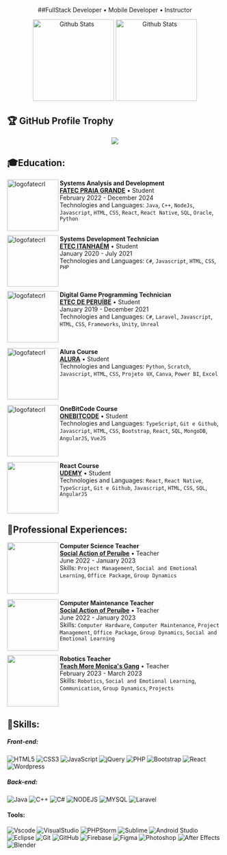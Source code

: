 <p align="center">
  ##FullStack Developer • Mobile Developer • Instructor
</p>
<p align= "center";>
  <img
    style="background-color: transparent; height: 190px;"
    src="https://github-readme-stats.vercel.app/api?username=oyangferreira&show_icons=true&border_color=00000000&text_color=ffffff&theme=transparent&icon_color=800080&title_color=00ff99"
    alt="Github Stats"/>
  <img
    style="background-color: transparent; height: 190px;"
    src="https://github-readme-stats.vercel.app/api/top-langs/?username=oyangferreira&hide_border=true&border_color=00000000&text_color=ffffff&include_all_commits=true&count_private=true&layout=compact&bg_color=00000000&icon_color=800080&title_color=00ff99"
    alt="Github Stats"/>
</p>





## 🏆 GitHub Profile Trophy

<p align="center">
  <a
    href="https://github.com/ryo-ma/github-profile-trophy"
    title="repositório de troféus"
  >
    <img
      src="https://github-profile-trophy.vercel.app/?username=oyangferreira&column=8&theme=darkhub&no-frame=true&no-bg=true"
    />
  </a>
</p>

## 🎓Education:
  
[<img align="left" height="120px" width="120px" alt="logofatecrl" src="https://media.licdn.com/dms/image/C560BAQFWCsVTBaD6nw/company-logo_200_200/0/1519868830556?e=2147483647&v=beta&t=rWw8EWpRS9l0clR0-Hbf8krBgHhNP9Ikr8wR5_NX8pM"/>](https://fatecrl.edu.br/)

**Systems Analysis and Development** \
[**FATEC PRAIA GRANDE**](https://fatecrl.edu.br/) • Student \
February 2022 - December 2024 \
Technologies and Languages: `Java`, `C++`, `NodeJs`, `Javascript`, `HTML`, `CSS`, `React`, `React Native`, `SQL`, `Oracle`, `Python`\
<br>
  
[<img align="left" height="120px" width="120px" alt="logofatecrl" src="https://th.bing.com/th/id/OIP.baBNF1j9swIU5QP_50lKEwHaEw?rs=1&pid=ImgDetMain"/>](https://etecitanhaem.com.br/)

**Systems Development Technician** \
[**ETEC ITANHAÉM**](https://etecitanhaem.com.br/) • Student \
January 2020 - July 2021 \
Technologies and Languages: `C#`, `Javascript`, `HTML`, `CSS`, `PHP`\
<br>
<br>
  
[<img align="left" height="120px" width="120px" alt="logofatecrl" src="https://th.bing.com/th/id/R.e2ccd0a8d541b52f64ca1384cdf98fae?rik=jaKqpoOG%2fSlKaQ&riu=http%3a%2f%2fetecperuibe.com.br%2fwp-content%2fuploads%2f2019%2f08%2f67957738_2983032498380834_4879543032526929920_n.png&ehk=gzuK2oxdtkUrn%2bgZD19q17koFOE8RvJyioL2m0bGTK8%3d&risl=&pid=ImgRaw&r=0"/>](http://etecperuibe.com.br/)

**Digital Game Programming Technician** \
[**ETEC DE PERUÍBE**](http://etecperuibe.com.br/) • Student \
January 2019 - December 2021 \
Technologies and Languages: `C#`, `Laravel`, `Javascript`, `HTML`, `CSS`, `Frameworks`, `Unity`, `Unreal`\
<br>
<br>

[<img align="left" height="120px" width="120px" alt="logofatecrl" src="https://th.bing.com/th/id/OIP.wEO4Eh0colN9RuypuIn_pwHaHa?pid=ImgDet&rs=1"/>](https://cursos.alura.com.br/)

**Alura Course** \
[**ALURA**](https://cursos.alura.com.br/) • Student \
Technologies and Languages: `Python`, `Scratch`, `Javascript`, `HTML`, `CSS`, `Projeto UX`, `Canva`, `Power BI`, `Excel`\
<br>
<br>
<br>
  
[<img align="left" height="120px" width="120px" alt="logofatecrl" src="https://th.bing.com/th/id/R.d89b643c17f601608cb8e840a032655a?rik=9%2fQ%2b5F9ULmAlEg&pid=ImgRaw&r=0"/>](https://cursos.onebitcode.com/)

**OneBitCode Course** \
[**ONEBITCODE**](https://cursos.onebitcode.com/) • Student \
Technologies and Languages: `TypeScript`, `Git e Github`, `Javascript`, `HTML`, `CSS`, `Bootstrap`, `React`, `SQL`, `MongoDB`, `AngularJS`, `VueJS`\
<br>
<br>

[<img align="left" height="120px" width="120px" alt="" src="https://th.bing.com/th/id/OIP.K-4RqDC6zFrpAG31ayDDOgHaHa?rs=1&pid=ImgDetMain"/>](udemy.com/)

**React Course** \
[**UDEMY**](udemy.com/) • Student \
Technologies and Languages: `React`, `React Native`, `TypeScript`, `Git e Github`, `Javascript`, `HTML`, `CSS`, `SQL`, `AngularJS`\
<br>
<br>


## 💼Professional Experiences:

[<img align="left" height="120px" width="120px" alt="" src="https://acaosocialdeperuibe.org/wp-content/uploads/2021/10/cropped-logo-Acao-Social.jpg"/>](https://acaosocialdeperuibe.org/#:~:text=Fundada%20em%201969%2C%20a%20A%C3%A7%C3%A3o%20Social%20de%20Peru%C3%ADbe,igualdade%2C%20o%20bem-estar%20social%20e%20o%20desenvolvimento%20regional.)

**Computer Science Teacher** \
[**Social Action of Peruíbe**](https://acaosocialdeperuibe.org/#:~:text=Fundada%20em%201969%2C%20a%20A%C3%A7%C3%A3o%20Social%20de%20Peru%C3%ADbe,igualdade%2C%20o%20bem-estar%20social%20e%20o%20desenvolvimento%20regional.) • Teacher \
June 2022 - January 2023 \
Skills: `Project Management`, `Social and Emotional Learning`, `Office Package`, `Group Dynamics`\
<br>
<br>
  
[<img align="left" height="120px" width="120px" alt="" src="https://acaosocialdeperuibe.org/wp-content/uploads/2021/10/cropped-logo-Acao-Social.jpg"/>](https://acaosocialdeperuibe.org/#:~:text=Fundada%20em%201969%2C%20a%20A%C3%A7%C3%A3o%20Social%20de%20Peru%C3%ADbe,igualdade%2C%20o%20bem-estar%20social%20e%20o%20desenvolvimento%20regional.)

**Computer Maintenance Teacher** \
[**Social Action of Peruíbe**](https://acaosocialdeperuibe.org/#:~:text=Fundada%20em%201969%2C%20a%20A%C3%A7%C3%A3o%20Social%20de%20Peru%C3%ADbe,igualdade%2C%20o%20bem-estar%20social%20e%20o%20desenvolvimento%20regional.) • Teacher \
June 2022 - January 2023 \
Skills: `Computer Hardware`, `Computer Maintenance`, `Project Management`, `Office Package`, `Group Dynamics`, `Social and Emotional Learning`\
<br>

[<img align="left" height="120px" width="120px" alt="" src="https://th.bing.com/th/id/OIP.SiYKQjI9MGYp34QbSSQvqQHaEQ?w=265&h=180&c=7&r=0&o=5&dpr=1.1&pid=1.7"/>](https://www.ensinamais.com.br)

**Robotics Teacher** \
[**Teach More Monica's Gang**](https://www.ensinamais.com.br/) • Teacher \
February 2023 - March 2023 \
Skills: `Robotics`, `Social and Emotional Learning`, `Communication`, `Group Dynamics`, `Projects`\
<br>
<br>

## 🎯Skills:

<h5>Front-end:</h5>

<div style="display: inline_block">
  
![HTML5](https://skillicons.dev/icons?i=html)
![CSS3](https://skillicons.dev/icons?i=css)
![JavaScript](https://skillicons.dev/icons?i=js)
![jQuery](https://skillicons.dev/icons?i=jquery)
![PHP](https://skillicons.dev/icons?i=php)
![Bootstrap](https://skillicons.dev/icons?i=bootstrap)
![React](https://skillicons.dev/icons?i=react)
![Wordpress](https://skillicons.dev/icons?i=wordpress)
</div>

<h5>Back-end:</h5>

<div style="display: inline_block">
  
![Java](https://skillicons.dev/icons?i=java)
![C++](https://skillicons.dev/icons?i=cpp)
![C#](https://skillicons.dev/icons?i=cs)
![NODEJS](https://skillicons.dev/icons?i=nodejs)
![MYSQL](https://skillicons.dev/icons?i=mysql)
![Laravel](https://skillicons.dev/icons?i=laravel)
<br> 
</div>

<h4>Tools:</h4>

<div style="display: inline_block">
  
![Vscode](https://skillicons.dev/icons?i=vscode)
![VisualStudio](https://skillicons.dev/icons?i=visualstudio)
![PHPStorm](https://skillicons.dev/icons?i=phpstorm)
![Sublime](https://skillicons.dev/icons?i=sublime)
![Android Studio](https://skillicons.dev/icons?i=androidstudio)
![Eclipse](https://skillicons.dev/icons?i=eclipse)
![Git](https://skillicons.dev/icons?i=git)
![GitHub](https://skillicons.dev/icons?i=github)
![Firebase](https://skillicons.dev/icons?i=firebase)
![Figma](https://skillicons.dev/icons?i=figma)
![Photoshop](https://skillicons.dev/icons?i=photoshop)
![After Effects](https://skillicons.dev/icons?i=ae)
![Blender](https://skillicons.dev/icons?i=blender)
<br>
</div>
